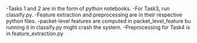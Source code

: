-Tasks 1 and 2 are in the form of python notebooks.
-For Task3, run classify.py. 
-Feature extraction and preprocessing are in their respective python files.
-packet-level features are computed in packet_level_feature bu running it in classify.py might crash the system.
-Preprocessing for Task4 is in feature_extraction.py 
